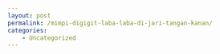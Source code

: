 ```yaml
---
layout: post
permalink: /mimpi-digigit-laba-laba-di-jari-tangan-kanan/
categories:
    - Uncategorized
---
```


